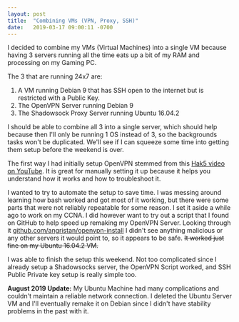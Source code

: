 ```yaml
---
layout: post
title:  "Combining VMs (VPN, Proxy, SSH)"
date:   2019-03-17 09:00:11 -0700
---
```

I decided to combine my VMs (Virtual Machines) into a single VM because having 3 servers running all the time eats up a bit of my RAM and processing on my Gaming PC.

The 3 that are running 24x7 are:  
1) A VM running Debian 9 that has SSH open to the internet but is restricted with a Public Key.  
2) The OpenVPN Server running Debian 9  
3) The Shadowsock Proxy Server running Ubuntu 16.04.2

I should be able to combine all 3 into a single server, which should help because then I'll only be running 1 OS instead of 3, so the backgrounds tasks won't be duplicated. We'll see if I can squeeze some time into getting them setup before the weekend is over.

The first way I had initially setup OpenVPN stemmed from this [Hak5 video on YouTube]. It is great for manually setting it up because it helps you understand how it works and how to troubleshoot it.

I wanted to try to automate the setup to save time. I was messing around learning how bash worked and got most of it working, but there were some parts that were not reliably repeatable for some reason. I set it aside a while ago to work on my CCNA. I did however want to try out a script that I found on GitHub to help speed up remaking my OpenVPN Server. Looking through it [github.com/angristan/openvpn-install] I didn't see anything malicious or any other servers it would point to, so it appears to be safe. ~~It worked just fine on my Ubuntu 16.04.2 VM.~~

I was able to finish the setup this weekend.  Not too complicated since I already setup a Shadowsocks server, the OpenVPN Script worked, and SSH Public Private key setup is really simple too.


[Hak5 video on YouTube]: https://youtu.be/XcsQdtsCS1U

[github.com/angristan/openvpn-install]: https://github.com/angristan/openvpn-install

**August 2019 Update:** My Ubuntu Machine had many complications and couldn't maintain a reliable network connection. I deleted the Ubuntu Server VM and I'll eventually remake it on Debian since I didn't have stability problems in the past with it.
